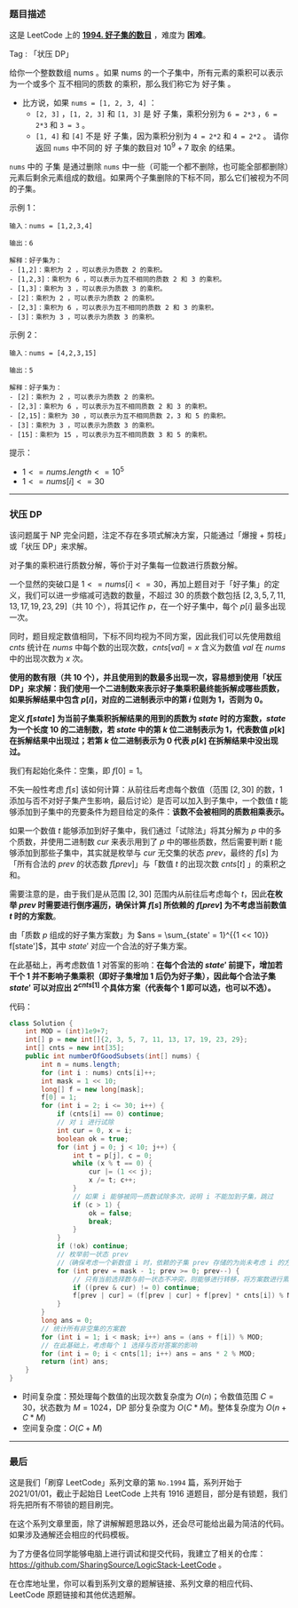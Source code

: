 ### 题目描述

这是 LeetCode 上的 **[1994. 好子集的数目](https://leetcode-cn.com/problems/the-number-of-good-subsets/solution/gong-shui-san-xie-zhuang-ya-dp-yun-yong-gz4w5/)** ，难度为 **困难**。

Tag : 「状压 DP」



给你一个整数数组 nums 。如果 nums 的一个子集中，所有元素的乘积可以表示为一个或多个 互不相同的质数 的乘积，那么我们称它为 好子集 。

* 比方说，如果 `nums = [1, 2, 3, 4]` ：
	* `[2, 3]` ，`[1, 2, 3]` 和 `[1, 3]` 是 好 子集，乘积分别为 `6 = 2*3` ，`6 = 2*3` 和 `3 = 3` 。
	* `[1, 4]` 和 `[4]` 不是 好 子集，因为乘积分别为 `4 = 2*2` 和 `4 = 2*2` 。
	请你返回 `nums` 中不同的 好 子集的数目对 $10^9 + 7$ 取余 的结果。

`nums` 中的 子集 是通过删除 `nums` 中一些（可能一个都不删除，也可能全部都删除）元素后剩余元素组成的数组。如果两个子集删除的下标不同，那么它们被视为不同的子集。

示例 1：
```
输入：nums = [1,2,3,4]

输出：6

解释：好子集为：
- [1,2]：乘积为 2 ，可以表示为质数 2 的乘积。
- [1,2,3]：乘积为 6 ，可以表示为互不相同的质数 2 和 3 的乘积。
- [1,3]：乘积为 3 ，可以表示为质数 3 的乘积。
- [2]：乘积为 2 ，可以表示为质数 2 的乘积。
- [2,3]：乘积为 6 ，可以表示为互不相同的质数 2 和 3 的乘积。
- [3]：乘积为 3 ，可以表示为质数 3 的乘积。
```
示例 2：
```
输入：nums = [4,2,3,15]

输出：5

解释：好子集为：
- [2]：乘积为 2 ，可以表示为质数 2 的乘积。
- [2,3]：乘积为 6 ，可以表示为互不相同质数 2 和 3 的乘积。
- [2,15]：乘积为 30 ，可以表示为互不相同质数 2，3 和 5 的乘积。
- [3]：乘积为 3 ，可以表示为质数 3 的乘积。
- [15]：乘积为 15 ，可以表示为互不相同质数 3 和 5 的乘积。
```

提示：
* $1 <= nums.length <= 10^5$
* $1 <= nums[i] <= 30$

---

### 状压 DP

该问题属于 NP 完全问题，注定不存在多项式解决方案，只能通过「爆搜 + 剪枝」或「状压 DP」来求解。

对子集的乘积进行质数分解，等价于对子集每一位数进行质数分解。

一个显然的突破口是 $1 <= nums[i] <= 30$，再加上题目对于「好子集」的定义，我们可以进一步缩减可选数的数量，不超过 $30$ 的质数个数包括 $[2, 3, 5, 7, 11, 13, 17, 19, 23, 29]$（共 $10$ 个），将其记作 $p$，在一个好子集中，每个 $p[i]$ 最多出现一次。

同时，题目规定数值相同，下标不同均视为不同方案，因此我们可以先使用数组 $cnts$ 统计在 $nums$ 中每个数的出现次数，$cnts[val] = x$ 含义为数值 $val$ 在 $nums$ 中的出现次数为 $x$ 次。

**使用的数有限（共 $10$ 个），并且使用到的数最多出现一次，容易想到使用「状压 DP」来求解：我们使用一个二进制数来表示好子集乘积最终能拆解成哪些质数，如果拆解结果中包含 $p[i]$，对应的二进制表示中的第 $i$ 位则为 $1$，否则为 $0$。**

**定义 $f[state]$ 为当前子集乘积拆解结果的用到的质数为 $state$ 时的方案数，$state$ 为一个长度 $10$ 的二进制数，若 $state$ 中的第 $k$ 位二进制表示为 $1$，代表数值 $p[k]$ 在拆解结果中出现过；若第 $k$ 位二进制表示为 $0$ 代表 $p[k]$ 在拆解结果中没出现过。**

我们有起始化条件：空集，即 $f[0] = 1$。

不失一般性考虑 $f[s]$ 该如何计算：从前往后考虑每个数值（范围 $[2, 30]$ 的数，$1$ 添加与否不对好子集产生影响，最后讨论）是否可以加入到子集中，一个数值 $t$ 能够添加到子集中的充要条件为题目给定的条件：**该数不会被相同的质数相乘表示。**

如果一个数值 $t$ 能够添加到好子集中，我们通过「试除法」将其分解为 $p$ 中的多个质数，并使用二进制数 $cur$ 来表示用到了 $p$ 中的哪些质数，然后需要判断 $t$ 能够添加到那些子集中，其实就是枚举与 $cur$ 无交集的状态 $prev$，最终的 $f[s]$ 为「所有合法的 $prev$ 的状态数 $f[prev]$」与「数值 $t$ 的出现次数 $cnts[t]$ 」的乘积之和。

需要注意的是，由于我们是从范围 $[2, 30]$ 范围内从前往后考虑每个 $t$，因此**在枚举 $prev$ 时需要进行倒序遍历，确保计算 $f[s]$ 所依赖的 $f[prev]$ 为不考虑当前数值 $t$ 时的方案数**。

由「质数 $p$ 组成的好子集方案数」为 $ans = \sum_{state' = 1}^{{1 << 10}} f[state']$，其中 $state'$ 对应一个合法的好子集方案。

在此基础上，再考虑数值 $1$ 对答案的影响：**在每个合法的 $state'$ 前提下，增加若干个 $1$ 并不影响子集乘积（即好子集增加 $1$ 后仍为好子集），因此每个合法子集 $state'$ 可以对应出 $2^{cnts[1]}$ 个具体方案（代表每个 $1$ 即可以选，也可以不选）。**

代码：
```Java
class Solution {
    int MOD = (int)1e9+7;
    int[] p = new int[]{2, 3, 5, 7, 11, 13, 17, 19, 23, 29};
    int[] cnts = new int[35];
    public int numberOfGoodSubsets(int[] nums) {
        int n = nums.length;
        for (int i : nums) cnts[i]++;
        int mask = 1 << 10;
        long[] f = new long[mask];
        f[0] = 1;
        for (int i = 2; i <= 30; i++) {
            if (cnts[i] == 0) continue;
            // 对 i 进行试除
            int cur = 0, x = i;
            boolean ok = true;
            for (int j = 0; j < 10; j++) {
                int t = p[j], c = 0;
                while (x % t == 0) {
                    cur |= (1 << j);
                    x /= t; c++;
                }
                // 如果 i 能够被同一质数试除多次，说明 i 不能加到子集，跳过
                if (c > 1) { 
                    ok = false;
                    break;
                }
            }
            if (!ok) continue;
            // 枚举前一状态 prev
            //（确保考虑一个新数值 i 时，依赖的子集 prev 存储的为尚未考虑 i 的方案数）
            for (int prev = mask - 1; prev >= 0; prev--) {
                // 只有当前选择数与前一状态不冲突，则能够进行转移，将方案数进行累加
                if ((prev & cur) != 0) continue;
                f[prev | cur] = (f[prev | cur] + f[prev] * cnts[i]) % MOD;
            }
        }
        long ans = 0;
        // 统计所有非空集的方案数
        for (int i = 1; i < mask; i++) ans = (ans + f[i]) % MOD;
        // 在此基础上，考虑每个 1 选择与否对答案的影响
        for (int i = 0; i < cnts[1]; i++) ans = ans * 2 % MOD;
        return (int) ans;
    }
}
```
* 时间复杂度：预处理每个数值的出现次数复杂度为 $O(n)$；令数值范围 $C = 30$，状态数为 $M = 1024$，DP 部分复杂度为 $O(C * M)$。整体复杂度为 $O(n + C * M)$
* 空间复杂度：$O(C + M)$

---

### 最后

这是我们「刷穿 LeetCode」系列文章的第 `No.1994` 篇，系列开始于 2021/01/01，截止于起始日 LeetCode 上共有 1916 道题目，部分是有锁题，我们将先把所有不带锁的题目刷完。

在这个系列文章里面，除了讲解解题思路以外，还会尽可能给出最为简洁的代码。如果涉及通解还会相应的代码模板。

为了方便各位同学能够电脑上进行调试和提交代码，我建立了相关的仓库：https://github.com/SharingSource/LogicStack-LeetCode 。

在仓库地址里，你可以看到系列文章的题解链接、系列文章的相应代码、LeetCode 原题链接和其他优选题解。

